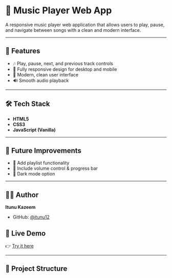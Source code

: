 # 🎵 Music Player Web App  

A responsive music player web application that allows users to play, pause, and navigate between songs with a clean and modern interface.  

---

## 🚀 Features  
- 🎶 Play, pause, next, and previous track controls  
- 📱 Fully responsive design for desktop and mobile  
- 🎨 Modern, clean user interface  
- 🔊 Smooth audio playback  

---

## 🛠 Tech Stack  
- **HTML5**  
- **CSS3**  
- **JavaScript (Vanilla)**  

---

## 📌 Future Improvements  
- 🔀 Add playlist functionality  
- 🔀 Include volume control & progress bar  
- 🔀 Dark mode option  

---

## 👨‍💻 Author  
**Itunu Kazeem**  
- GitHub: [@itunu12](https://github.com/itunu12)

## 🔗 Live Demo  
👉 [Try it here]([https://itunu12.github.io/MusicAPP/](https://itunu12.github.io/MusicAPP/))  

---

## 📂 Project Structure

